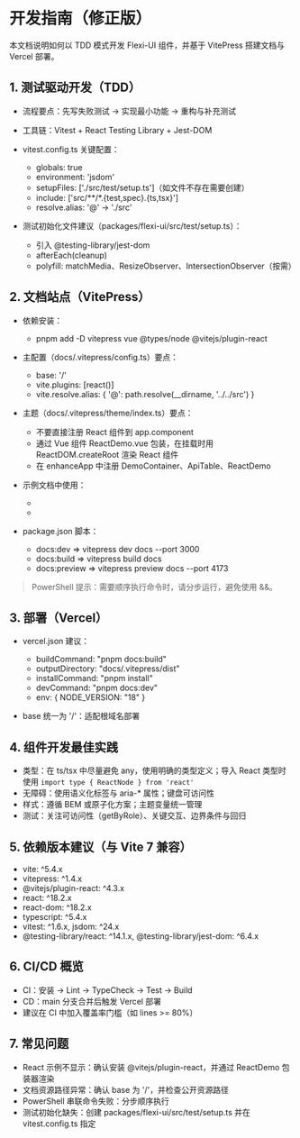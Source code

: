 # 开发指南（修正版）

本文档说明如何以 TDD 模式开发 Flexi-UI 组件，并基于 VitePress 搭建文档与 Vercel 部署。

## 1. 测试驱动开发（TDD）

- 流程要点：先写失败测试 -> 实现最小功能 -> 重构与补充测试
- 工具链：Vitest + React Testing Library + Jest-DOM
- vitest.config.ts 关键配置：
  - globals: true
  - environment: 'jsdom'
  - setupFiles: ['./src/test/setup.ts']（如文件不存在需要创建）
  - include: ['src/**/*.{test,spec}.{ts,tsx}']
  - resolve.alias: '@' -> './src'

- 测试初始化文件建议（packages/flexi-ui/src/test/setup.ts）：
  - 引入 @testing-library/jest-dom
  - afterEach(cleanup)
  - polyfill: matchMedia、ResizeObserver、IntersectionObserver（按需）

## 2. 文档站点（VitePress）

- 依赖安装：
  - pnpm add -D vitepress vue @types/node @vitejs/plugin-react

- 主配置（docs/.vitepress/config.ts）要点：
  - base: '/'
  - vite.plugins: [react()]
  - vite.resolve.alias: { '@': path.resolve(\_\_dirname, '../../src') }

- 主题（docs/.vitepress/theme/index.ts）要点：
  - 不要直接注册 React 组件到 app.component
  - 通过 Vue 组件 ReactDemo.vue 包装，在挂载时用 ReactDOM.createRoot 渲染 React 组件
  - 在 enhanceApp 中注册 DemoContainer、ApiTable、ReactDemo

- 示例文档中使用：
  - <ReactDemo name="Button" :props="{ children: '默认按钮' }" />
  - <ReactDemo name="Button" :props="{ variant: 'primary', children: '主要按钮' }" />

- package.json 脚本：
  - docs:dev => vitepress dev docs --port 3000
  - docs:build => vitepress build docs
  - docs:preview => vitepress preview docs --port 4173

> PowerShell 提示：需要顺序执行命令时，请分步运行，避免使用 &&。

## 3. 部署（Vercel）

- vercel.json 建议：
  - buildCommand: "pnpm docs:build"
  - outputDirectory: "docs/.vitepress/dist"
  - installCommand: "pnpm install"
  - devCommand: "pnpm docs:dev"
  - env: { NODE_VERSION: "18" }

- base 统一为 '/'：适配根域名部署

## 4. 组件开发最佳实践

- 类型：在 ts/tsx 中尽量避免 any，使用明确的类型定义；导入 React 类型时使用 `import type { ReactNode } from 'react'`
- 无障碍：使用语义化标签与 aria-\* 属性；键盘可访问性
- 样式：遵循 BEM 或原子化方案；主题变量统一管理
- 测试：关注可访问性（getByRole）、关键交互、边界条件与回归

## 5. 依赖版本建议（与 Vite 7 兼容）

- vite: ^5.4.x
- vitepress: ^1.4.x
- @vitejs/plugin-react: ^4.3.x
- react: ^18.2.x
- react-dom: ^18.2.x
- typescript: ^5.4.x
- vitest: ^1.6.x, jsdom: ^24.x
- @testing-library/react: ^14.1.x, @testing-library/jest-dom: ^6.4.x

## 6. CI/CD 概览

- CI：安装 -> Lint -> TypeCheck -> Test -> Build
- CD：main 分支合并后触发 Vercel 部署
- 建议在 CI 中加入覆盖率门槛（如 lines >= 80%）

## 7. 常见问题

- React 示例不显示：确认安装 @vitejs/plugin-react，并通过 ReactDemo 包装器渲染
- 文档资源路径异常：确认 base 为 '/'，并检查公开资源路径
- PowerShell 串联命令失败：分步顺序执行
- 测试初始化缺失：创建 packages/flexi-ui/src/test/setup.ts 并在 vitest.config.ts 指定
